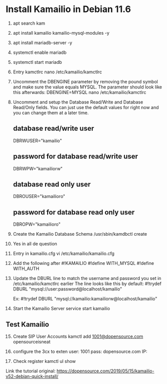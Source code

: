 # Install Kamailio in Debian 11.6

1. apt search kam

2. apt install kamailio kamailio-mysql-modules -y

3. apt install  mariadb-server -y

4. systemctl enable mariadb

5. systemctl start mariadb 

6. Entry kamctlrc 
	nano /etc/kamailio/kamctlrc 
	
7. Uncomment the DBENGINE parameter by removing the pound symbol and make sure the value equals MYSQL. The parameter should look like this afterwards: 
	DBENGINE=MYSQL
	nano /etc/kamailio/kamctlrc
	
8. Uncomment and setup the Database Read/Write and Database Read/Only fields. You can just use the default values for right now and you can change them at a later time.

	## database read/write user
	DBRWUSER="kamailio"

	## password for database read/write user
	DBRWPW="kamailiorw"

	## database read only user
	DBROUSER="kamailioro"

	## password for database read only user
	DBROPW="kamailioro"
	
9. Create the Kamailio Database Schema
	/usr/sbin/kamdbctl create
	
10. Yes in all de question
	
11. Entry in kamailio.cfg
	vi /etc/kamailio/kamailio.cfg
	
12. Add the following after #!KAMAILIO
	#!define WITH_MYSQL
	#!define WITH_AUTH
	
13. Update the DBURL line to match the username and password you set in /etc/kamailio/kamctlrc earlier The line looks like this by default:
	#!trydef DBURL "mysql://user:password@localhost/kamailio"
	
	Ex: #!trydef DBURL "mysql://kamailio:kamailiorw@localhost/kamailio"
	
14. Start the Kamailio Server
	service start kamailio
	
## Test Kamailio

15. Create SIP User Accounts
	kamctl add 1001@dopensource.com opensourceisneat
	
16. configure the 3cx to exten
	user: 1001
	pass: dopensource.com
	IP: <ip the serve>
	
17. Check register
	kamctl ul show
	

Link the tutorial original: https://dopensource.com/2019/05/15/kamailio-v52-debian-quick-install/